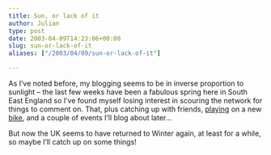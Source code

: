 ```yaml
---
title: Sun, or lack of it
author: Julian
type: post
date: 2003-04-09T14:23:06+00:00
slug: sun-or-lack-of-it 
aliases: ["/2003/04/09/sun-or-lack-of-it"]

---
```

As I&#8217;ve noted before, my blogging seems to be in inverse proportion to sunlight &#8211; the last few weeks have been a fabulous spring here in South East England so I&#8217;ve found myself losing interest in scouring the network for things to comment on. That, plus catching up with friends, [playing][1] on a new [bike][2], and a couple of events I&#8217;ll blog about later&#8230;

But now the UK seems to have returned to Winter again, at least for a while, so maybe I&#8217;ll catch up on some things!

 [1]: https://www.ruislipwoods.co.uk/ "Ruislip Woods"
 [2]: https://www.specialized.com/SBCBkFamily.jsp?bl=mountain&my=2003&fan=Hardrock "My new bike!"